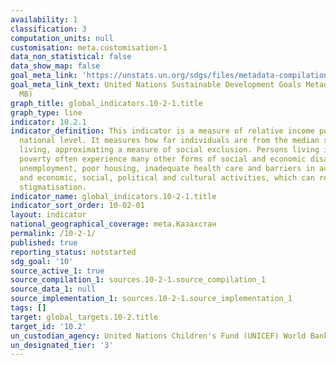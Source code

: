 ```yaml
---
availability: 1
classification: 3
computation_units: null
customisation: meta.customisation-1
data_non_statistical: false
data_show_map: false
goal_meta_link: 'https://unstats.un.org/sdgs/files/metadata-compilation/Metadata-Goal-10.pdf '
goal_meta_link_text: United Nations Sustainable Development Goals Metadata (PDF 4.0
  MB)
graph_title: global_indicators.10-2-1.title
graph_type: line
indicator: 10.2.1
indicator_definition: This indicator is a measure of relative income poverty at the
  national level. It measures how far individuals are from the median standard of
  living, approximating a measure of social exclusion. Persons living in relative
  poverty often experience many other forms of social and economic disadvantage through
  unemployment, poor housing, inadequate health care and barriers in accessing education
  and economic, social, political and cultural activities, which can result from social
  stigmatisation.
indicator_name: global_indicators.10-2-1.title
indicator_sort_order: 10-02-01
layout: indicator
national_geographical_coverage: meta.Казахстан
permalink: /10-2-1/
published: true
reporting_status: notstarted
sdg_goal: '10'
source_active_1: true
source_compilation_1: sources.10-2-1.source_compilation_1
source_data_1: null
source_implementation_1: sources.10-2-1.source_implementation_1
tags: []
target: global_targets.10-2.title
target_id: '10.2'
un_custodian_agency: United Nations Children's Fund (UNICEF) World Bank (WB)
un_designated_tier: '3'
---
```

